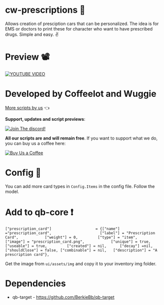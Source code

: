 # cw-prescriptions 💊
Allows creation of presciption cars that can be personalized. The idea is for EMS or doctors to print these for character who want to have prescribed drugs. Simple and easy. ✌

# Preview 📽
[![YOUTUBE VIDEO](http://img.youtube.com/vi/mo_dVqknpeQ/0.jpg)](https://youtu.be/mo_dVqknpeQ)

# Developed by Coffeelot and Wuggie
[More scripts by us](https://github.com/stars/Coffeelot/lists/cw-scripts)  👈

**Support, updates and script previews**:

[![Join The discord!](https://cdn.discordapp.com/attachments/977876510620909579/1013102122985857064/discordJoin.png)](https://discord.gg/FJY4mtjaKr )

**All our scripts are and will remain free**. If you want to support what we do, you can buy us a coffee here:

[![Buy Us a Coffee](https://www.buymeacoffee.com/assets/img/guidelines/download-assets-sm-2.svg)](https://www.buymeacoffee.com/cwscriptbois )
# Config 🔧
You can add more card types in `Config.Items` in the config file. Follow the model. 

# Add to qb-core ❗
```
["prescription_card"] 					 = {["name"] ="prescription_card", 			  	  		["label"] = "Prescription Card", 			["weight"] = 0, 		["type"] = "item", 		["image"] = "prescription_card.png", 			["unique"] = true,	 	["useable"] = true,			["created"] = nil,		["decay"] =nil, 	["shouldClose"] = false, ["combinable"] = nil,   ["description"] = "A prescription card"},
```
Get the image from `ui/assets/img` and copy it to your inventory img folder.
# Dependencies
* qb-target - https://github.com/BerkieBb/qb-target